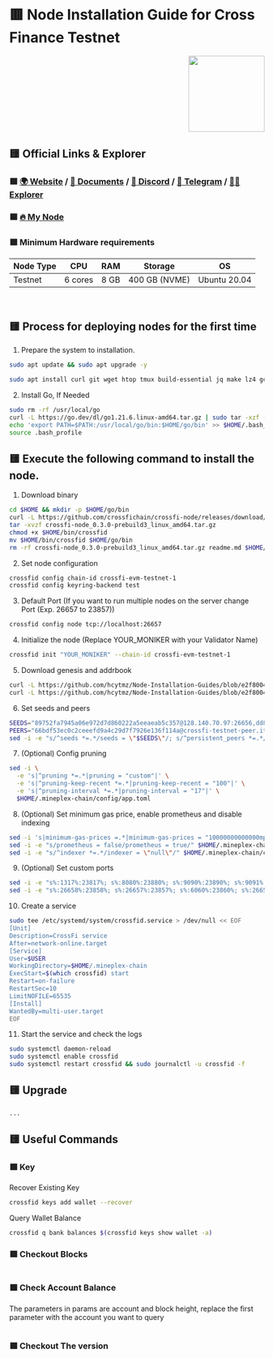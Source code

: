 # :red_square: Node Installation Guide for Cross Finance Testnet
<p align="right"> <img height="150" height="auto" src="https://github.com/hcytmz/Testnet-Guides/blob/main/logos/CrossFi.png"></p>

## :yellow_square: Official Links & Explorer
### :green_square: [:earth_africa:	Website](https://crossfi.org/) / [:scroll:	Documents](https://docs.crossfi.org/crossfi-chain/) / [:space_invader: Discord](https://discord.gg/crossfi) / [:large_blue_diamond:	Telegram](https://t.me/crossfichain) / [:male_detective:	Explorer](https://xfiscan.com/)

### :blue_square:	[:fire:	My Node](https://test.xfiscan.com/validators/mxvaloper1p95xml0ck5xavdd0vh6pj6fs8xhnnlka240kpq)


### :green_square: Minimum Hardware requirements
| Node Type | CPU | RAM | Storage | OS |
| --- | --- | --- | --- | --- |
| Testnet | 6 cores | 8 GB | 400 GB (NVME) | Ubuntu 20.04 |





<br>

## :yellow_square: Process for deploying nodes for the first time
1. Prepare the system to installation.

```bash
sudo apt update && sudo apt upgrade -y
```

```bash
sudo apt install curl git wget htop tmux build-essential jq make lz4 gcc unzip -y
```

2. Install Go, If Needed

```bash
sudo rm -rf /usr/local/go
curl -L https://go.dev/dl/go1.21.6.linux-amd64.tar.gz | sudo tar -xzf - -C /usr/local
echo 'export PATH=$PATH:/usr/local/go/bin:$HOME/go/bin' >> $HOME/.bash_profile
source .bash_profile
```

## :yellow_square: Execute the following command to install the node.

1. Download binary
```bash
cd $HOME && mkdir -p $HOME/go/bin
curl -L https://github.com/crossfichain/crossfi-node/releases/download/v0.3.0-prebuild3/crossfi-node_0.3.0-prebuild3_linux_amd64.tar.gz > crossfi-node_0.3.0-prebuild3_linux_amd64.tar.gz
tar -xvzf crossfi-node_0.3.0-prebuild3_linux_amd64.tar.gz
chmod +x $HOME/bin/crossfid
mv $HOME/bin/crossfid $HOME/go/bin
rm -rf crossfi-node_0.3.0-prebuild3_linux_amd64.tar.gz readme.md $HOME/bin
```


2. Set node configuration
```bash
crossfid config chain-id crossfi-evm-testnet-1
crossfid config keyring-backend test
```


3. Default Port (If you want to run multiple nodes on the server change Port (Exp. 26657 to 23857))
```bash
crossfid config node tcp://localhost:26657
```


4. Initialize the node (Replace YOUR_MONIKER with your Validator Name)
```bash
crossfid init "YOUR_MONIKER" --chain-id crossfi-evm-testnet-1
```


5. Download genesis and addrbook
```bash
curl -L https://github.com/hcytmz/Node-Installation-Guides/blob/e2f8004bf7f14a05d66dd32446eec2b8186a2705/CrossFi/genesis.json > $HOME/.mineplex-chain/config/genesis.json
curl -L https://github.com/hcytmz/Node-Installation-Guides/blob/e2f8004bf7f14a05d66dd32446eec2b8186a2705/CrossFi/addrbook.json > $HOME/.mineplex-chain/config/addrbook.json
```


6. Set seeds and peers
```bash
SEEDS="89752fa7945a06e972d7d860222a5eeaeab5c357@128.140.70.97:26656,dd83e3c7c4e783f8a46dbb010ec8853135d29df0@crossfi-testnet-seed.itrocket.net:36656"
PEERS="66bdf53ec0c2ceeefd9a4c29d7f7926e136f114a@crossfi-testnet-peer.itrocket.net:36656,2e6308d166b358b0b57f5dec6e0b8b57430ed898@65.109.30.35:36656,bbbd8200d83c407d51cfc70bef4c616db1abbaed@65.108.234.158:23656,01d2c34725b52d3d0022afd302ca5f5662d33655@185.177.116.79:26656,89752fa7945a06e972d7d860222a5eeaeab5c357@128.140.70.97:26656"
sed -i -e "s/^seeds *=.*/seeds = \"$SEEDS\"/; s/^persistent_peers *=.*/persistent_peers = \"$PEERS\"/" $HOME/.mineplex-chain/config/config.toml
```


7. (Optional) Config pruning
```bash
sed -i \
  -e 's|^pruning *=.*|pruning = "custom"|' \
  -e 's|^pruning-keep-recent *=.*|pruning-keep-recent = "100"|' \
  -e 's|^pruning-interval *=.*|pruning-interval = "17"|' \
  $HOME/.mineplex-chain/config/app.toml
```


8. (Optional) Set minimum gas price, enable prometheus and disable indexing
```bash
sed -i 's|minimum-gas-prices =.*|minimum-gas-prices = "10000000000000mpx"|g' $HOME/.mineplex-chain/config/app.toml
sed -i -e "s/prometheus = false/prometheus = true/" $HOME/.mineplex-chain/config/config.toml
sed -i -e "s/^indexer *=.*/indexer = \"null\"/" $HOME/.mineplex-chain/config/config.toml
```


9. (Optional) Set custom ports
```bash
sed -i -e "s%:1317%:23817%; s%:8080%:23880%; s%:9090%:23890%; s%:9091%:23891%; s%:8545%:23845%; s%:8546%:23846%; s%:6065%:23865%" $HOME/.mineplex-chain/config/app.toml
sed -i -e "s%:26658%:23858%; s%:26657%:23857%; s%:6060%:23860%; s%:26656%:23856%; s%:26660%:23861%" $HOME/.mineplex-chain/config/config.toml
```


10. Create a service
```bash
sudo tee /etc/systemd/system/crossfid.service > /dev/null << EOF
[Unit]
Description=CrossFi service
After=network-online.target
[Service]
User=$USER
WorkingDirectory=$HOME/.mineplex-chain
ExecStart=$(which crossfid) start
Restart=on-failure
RestartSec=10
LimitNOFILE=65535
[Install]
WantedBy=multi-user.target
EOF
```

11. Start the service and check the logs
```bash
sudo systemctl daemon-reload
sudo systemctl enable crossfid
sudo systemctl restart crossfid && sudo journalctl -u crossfid -f
```



## :yellow_square: Upgrade
```bash
...
```


## :yellow_square: Useful Commands
### :green_square: Key
Recover Existing Key
```bash
crossfid keys add wallet --recover
```

Query Wallet Balance
```bash
crossfid q bank balances $(crossfid keys show wallet -a)
```


### :green_square: Checkout Blocks
```bash

```

### :green_square: Check Account Balance
The parameters in params are account and block height, replace the first parameter with the account you want to query
```bash

```


### :green_square: Checkout The version
```bash

```


